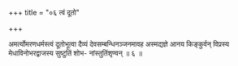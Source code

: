 +++
title = "०६ त्वं दूतो"

+++

अमर्त्योमरणधर्मस्त्वं दूतोभूत्वा दैव्यं देवसम्बन्धिनञ्जनमावह अस्मद्यज्ञे आनय किङ्कुर्वन् विप्रस्य मेधाविनोभरद्वाजस्य सुष्टुतिं शोभ- नांस्तुतिंशृण्वन् ॥ ६ ॥